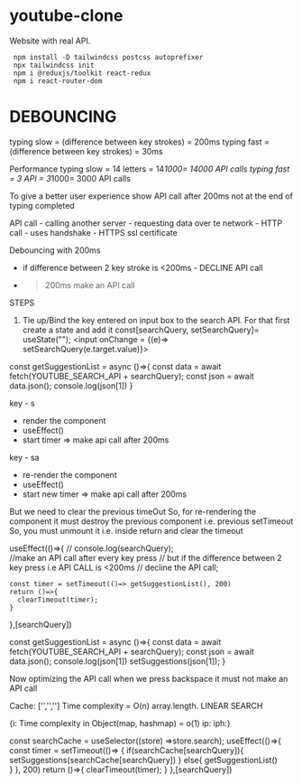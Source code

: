 # youtube-clone
 Website with real API.

     npm install -D tailwindcss postcss autoprefixer
     npx tailwindcss init
     npm i @reduxjs/toolkit react-redux
     npm i react-router-dom

# DEBOUNCING
 typing slow = (difference between key strokes) = 200ms
 typing fast = (difference between key strokes) = 30ms

 Performance
 typing slow = 14 letters = 14*1000= 14000 API calls
 typing fast = 3 API = 3*1000= 3000 API calls

To give a better user experience show API call after 200ms not at the end of typing completed

API call - calling another server - requesting data over te network - HTTP call - uses handshake - HTTPS ssl certificate

Debouncing with 200ms
- if difference between 2 key stroke is <200ms - DECLINE API call
- >200ms make an API call

STEPS
1. Tie up/Bind  the key entered on input box to the search API.
For that first create a state and add it 
  const[searchQuery, setSearchQuery]= useState("");
  <input onChange = {(e)=> setSearchQuery(e.target.value)}>

  const getSuggestionList = async ()=>{
    const data = await fetch(YOUTUBE_SEARCH_API + searchQuery);
    const json = await data.json();
    console.log(json[1])
  }

  key - s
  - render the component
  - useEffect()
  - start timer => make api call after 200ms

  key - sa
  - re-render the component
  - useEffect()
  - start new timer => make api call after 200ms

  But we need to clear the previous timeOut
  So, for re-rendering the component it must destroy the previous component i.e. previous setTimeout
  So, you must unmount it i.e. inside return and clear the timeout 

  useEffect(()=>{
    // console.log(searchQuery);    
    //make an API call after every key press
    // but if the difference between 2 key press i.e API CALL is <200ms
    // decline the API call;

    const timer = setTimeout(()=> getSuggestionList(), 200)
    return ()=>{
      clearTimeout(timer);
    }
  },[searchQuery])

  const getSuggestionList = async ()=>{
    const data = await fetch(YOUTUBE_SEARCH_API + searchQuery);
    const json = await data.json();
    console.log(json[1])
    setSuggestions(json[1]);
  }

  Now optimizing the API call when we press backspace it must not make an API call

  
Cache:
['','',''] Time complexity = O(n) array.length. LINEAR SEARCH


{i:       Time complexity in Object(map, hashmap) = o(1)
  ip:
  iph:}

  const searchCache = useSelector((store) =>store.search);
  useEffect(()=>{
      const timer = setTimeout(()=> {
      if(searchCache[searchQuery]){
        setSuggestions(searchCache[searchQuery])
      }
      else{
      getSuggestionList()     
      }
    }, 200)
    return ()=>{
      clearTimeout(timer);
    }
  },[searchQuery])
